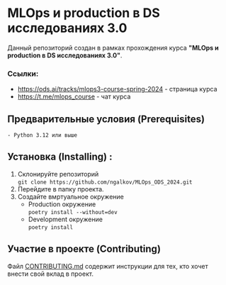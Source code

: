 # MLOps и production в DS исследованиях 3.0

Данный репозиторий создан в рамках прохождения курса **"MLOps и production в DS исследованиях 3.0"**.

### Ссылки:
- https://ods.ai/tracks/mlops3-course-spring-2024 - страница курса
- https://t.me/mlops_course - чат курса

## Предварительные условия (Prerequisites)
    - Python 3.12 или выше

## Установка (Installing) :
1. Склонируйте репозиторий  
    `git clone https://github.com/ngalkov/MLOps_ODS_2024.git`
2. Перейдите в папку проекта.  
3. Создайте вмртуальное окружение
    - Production окружение  
    `poetry install --without=dev`
    - Development окружение  
    `poetry install`

## Участие в проекте (Contributing)
Файл [CONTRIBUTING.md](CONTRIBUTING.md) содержит инструкции для тех, кто хочет внести свой вклад в проект.
